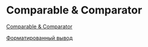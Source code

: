 # Comparable & Comparator

[Comparable & Comparator](https://docs.google.com/document/d/1zkqhZlJfYgmO9MUU1aBV_lRryp5WZib6Tou8jWXHg5k/edit?usp=sharing)

[Форматированный вывод](https://javarush.com/groups/posts/1412-formatiruem-vihvod-chisel-v-java) 
